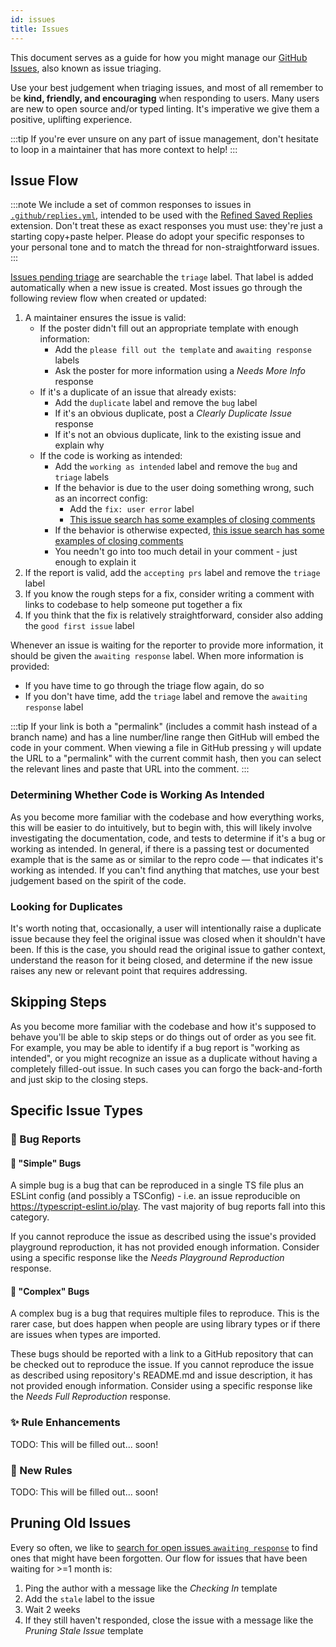 ```yaml
---
id: issues
title: Issues
---
```


This document serves as a guide for how you might manage our [GitHub Issues](https://docs.github.com/issues), also known as issue triaging.

Use your best judgement when triaging issues, and most of all remember to be **kind, friendly, and encouraging** when responding to users.
Many users are new to open source and/or typed linting.
It's imperative we give them a positive, uplifting experience.

:::tip
If you're ever unsure on any part of issue management, don't hesitate to loop in a maintainer that has more context to help!
:::

## Issue Flow

:::note
We include a set of common responses to issues in [`.github/replies.yml`](https://github.com/typescript-eslint/typescript-eslint/blob/main/.github/replies.yml), intended to be used with the [Refined Saved Replies](https://github.com/JoshuaKGoldberg/refined-saved-replies) extension.
Don't treat these as exact responses you must use: they're just a starting copy+paste helper.
Please do adopt your specific responses to your personal tone and to match the thread for non-straightforward issues.
:::

[Issues pending triage](https://github.com/typescript-eslint/typescript-eslint/issues?q=is%3Aopen+is%3Aissue+label%3Atriage) are searchable the `triage` label.
That label is added automatically when a new issue is created.
Most issues go through the following review flow when created or updated:

1. A maintainer ensures the issue is valid:
   - If the poster didn't fill out an appropriate template with enough information:
     - Add the `please fill out the template` and `awaiting response` labels
     - Ask the poster for more information using a _Needs More Info_ response
   - If it's a duplicate of an issue that already exists:
     - Add the `duplicate` label and remove the `bug` label
     - If it's an obvious duplicate, post a _Clearly Duplicate Issue_ response
     - If it's not an obvious duplicate, link to the existing issue and explain why
   - If the code is working as intended:
     - Add the `working as intended` label and remove the `bug` and `triage` labels
     - If the behavior is due to the user doing something wrong, such as an incorrect config:
       - Add the `fix: user error` label
       - [This issue search has some examples of closing comments](https://github.com/typescript-eslint/typescript-eslint/issues?q=is%3Aissue+sort%3Aupdated-desc+label%3A%22fix%3A+user+error%22+is%3Aclosed)
     - If the behavior is otherwise expected, [this issue search has some examples of closing comments](https://github.com/typescript-eslint/typescript-eslint/issues?q=is%3Aissue+sort%3Aupdated-desc+label%3A%22working+as+intended%22+-label%3A%22fix%3A+user+error%22+is%3Aclosed+)
     - You needn't go into too much detail in your comment - just enough to explain it
2. If the report is valid, add the `accepting prs` label and remove the `triage` label
3. If you know the rough steps for a fix, consider writing a comment with links to codebase to help someone put together a fix
4. If you think that the fix is relatively straightforward, consider also adding the `good first issue` label

Whenever an issue is waiting for the reporter to provide more information, it should be given the `awaiting response` label.
When more information is provided:

- If you have time to go through the triage flow again, do so
- If you don't have time, add the `triage` label and remove the `awaiting response` label

:::tip
If your link is both a "permalink" (includes a commit hash instead of a branch name) and has a line number/line range then GitHub will embed the code in your comment.
When viewing a file in GitHub pressing `y` will update the URL to a "permalink" with the current commit hash, then you can select the relevant lines and paste that URL into the comment.
:::

### Determining Whether Code is Working As Intended

As you become more familiar with the codebase and how everything works, this will be easier to do intuitively, but to begin with, this will likely involve investigating the documentation, code, and tests to determine if it's a bug or working as intended.
In general, if there is a passing test or documented example that is the same as or similar to the repro code — that indicates it's working as intended.
If you can't find anything that matches, use your best judgement based on the spirit of the code.

### Looking for Duplicates

It's worth noting that, occasionally, a user will intentionally raise a duplicate issue because they feel the original issue was closed when it shouldn't have been.
If this is the case, you should read the original issue to gather context, understand the reason for it being closed, and determine if the new issue raises any new or relevant point that requires addressing.

## Skipping Steps

As you become more familiar with the codebase and how it's supposed to behave you'll be able to skip steps or do things out of order as you see fit.
For example, you may be able to identify if a bug report is "working as intended", or you might recognize an issue as a duplicate without having a completely filled-out issue.
In such cases you can forgo the back-and-forth and just skip to the closing steps.

## Specific Issue Types

### 🐛 Bug Reports

#### 🐞 "Simple" Bugs

A simple bug is a bug that can be reproduced in a single TS file plus an ESLint config (and possibly a TSConfig) - i.e. an issue reproducible on https://typescript-eslint.io/play.
The vast majority of bug reports fall into this category.

If you cannot reproduce the issue as described using the issue's provided playground reproduction, it has not provided enough information.
Consider using a specific response like the _Needs Playground Reproduction_ response.

#### 🦟 "Complex" Bugs

A complex bug is a bug that requires multiple files to reproduce.
This is the rarer case, but does happen when people are using library types or if there are issues when types are imported.

These bugs should be reported with a link to a GitHub repository that can be checked out to reproduce the issue.
If you cannot reproduce the issue as described using repository's README.md and issue description, it has not provided enough information.
Consider using a specific response like the _Needs Full Reproduction_ response.

### ✨ Rule Enhancements

TODO: This will be filled out... soon!

### 🚀 New Rules

TODO: This will be filled out... soon!

## Pruning Old Issues

Every so often, we like to [search for open issues `awaiting response`](https://github.com/typescript-eslint/typescript-eslint/issues?q=is%3Aopen+is%3Aissue+label%3A%22awaiting+response%22) to find ones that might have been forgotten.
Our flow for issues that have been waiting for >=1 month is:

1. Ping the author with a message like the _Checking In_ template
2. Add the `stale` label to the issue
3. Wait 2 weeks
4. If they still haven't responded, close the issue with a message like the _Pruning Stale Issue_ template
